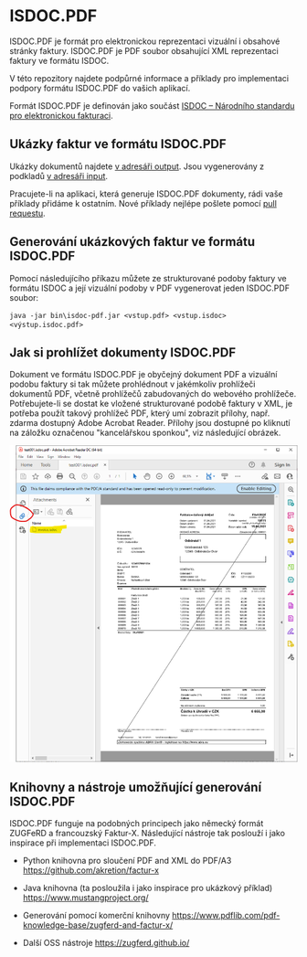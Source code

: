 # ISDOC.PDF

ISDOC.PDF je formát pro elektronickou reprezentaci vizuální i obsahové
stránky faktury. ISDOC.PDF je PDF soubor obsahující XML reprezentaci
faktury ve formátu ISDOC.

V této repozitory najdete podpůrné informace a příklady pro
implementaci podpory formátu ISDOC.PDF do vašich aplikací.

Formát ISDOC.PDF je definován jako součást
[ISDOC – Národního standardu pro elektronickou fakturaci](https://isdoc.cz/6.0.2/).

## Ukázky faktur ve formátu ISDOC.PDF

Ukázky dokumentů najdete
[v adresáři output](https://github.com/isdoc/isdoc.pdf/tree/main/examples/output). Jsou
vygenerovány z podkladů
[v adresáři input](https://github.com/isdoc/isdoc.pdf/tree/main/examples/input).

Pracujete-li na aplikaci, která generuje ISDOC.PDF dokumenty, rádi
vaše příklady přidáme k ostatním. Nové příklady nejlépe pošlete pomocí
[pull requestu](https://github.com/isdoc/isdoc.pdf/pulls).

## Generování ukázkových faktur ve formátu ISDOC.PDF

Pomocí následujícího příkazu můžete ze strukturované podoby faktury ve
formátu ISDOC a její vizuální podoby v PDF vygenerovat jeden ISDOC.PDF
soubor:

````
java -jar bin\isdoc-pdf.jar <vstup.pdf> <vstup.isdoc> <výstup.isdoc.pdf>
````

## Jak si prohlížet dokumenty ISDOC.PDF

Dokument ve formátu ISDOC.PDF je obyčejný dokument PDF a vizuální
podobu faktury si tak můžete prohlédnout v jakémkoliv prohlížeči
dokumentů PDF, včetně prohlížečů zabudovaných do webového
prohlížeče. Potřebujete-li se dostat ke vložené strukturované podobě
faktury v XML, je potřeba použít takový prohlížeč PDF, který umí
zobrazit přílohy, např. zdarma dostupný Adobe Acrobat Reader. Přílohy
jsou dostupné po kliknutí na záložku označenou "kancelářskou sponkou",
viz následující obrázek.

![Ukázka příloh zobrazených v Acrobat Readeru](acroread-attachments.png)

## Knihovny a nástroje umožňující generování ISDOC.PDF

ISDOC.PDF funguje na podobných principech jako německý formát ZUGFeRD
a francouzský Faktur-X. Následující nástroje tak poslouží i jako
inspirace při implementaci ISDOC.PDF.

* Python knihovna pro sloučení PDF and XML do PDF/A3
https://github.com/akretion/factur-x

* Java knihovna (ta posloužila i jako inspirace pro ukázkový příklad)
https://www.mustangproject.org/

* Generování pomocí komerční knihovny
https://www.pdflib.com/pdf-knowledge-base/zugferd-and-factur-x/

* Další OSS nástroje
https://zugferd.github.io/

